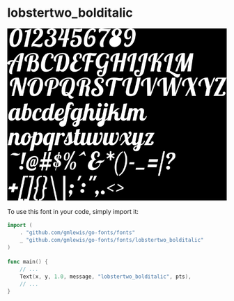 # lobstertwo_bolditalic

![lobstertwo_bolditalic](lobstertwo_bolditalic.png)

To use this font in your code, simply import it:

```go
import (
	. "github.com/gmlewis/go-fonts/fonts"
	_ "github.com/gmlewis/go-fonts/fonts/lobstertwo_bolditalic"
)

func main() {
	// ...
	Text(x, y, 1.0, message, "lobstertwo_bolditalic", pts),
	// ...
}
```
